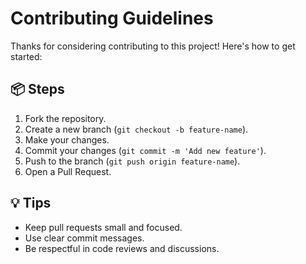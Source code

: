 # Contributing Guidelines

Thanks for considering contributing to this project! Here's how to get started:

## 📦 Steps
1. Fork the repository.
2. Create a new branch (`git checkout -b feature-name`).
3. Make your changes.
4. Commit your changes (`git commit -m 'Add new feature'`).
5. Push to the branch (`git push origin feature-name`).
6. Open a Pull Request.

## 💡 Tips
- Keep pull requests small and focused.
- Use clear commit messages.
- Be respectful in code reviews and discussions.
